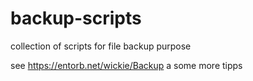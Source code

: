 # backup-scripts

collection of scripts for file backup purpose

see <https://entorb.net/wickie/Backup> a some more tipps
